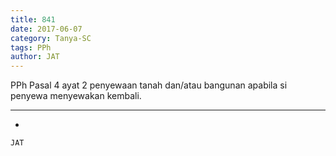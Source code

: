 ```yaml
---
title: 841
date: 2017-06-07
category: Tanya-SC
tags: PPh
author: JAT
---
```


PPh Pasal 4 ayat 2 penyewaan tanah dan/atau bangunan apabila si penyewa menyewakan kembali.

---

-

`JAT`
